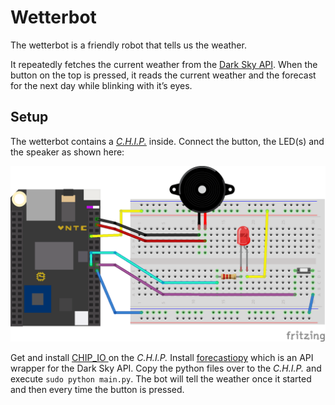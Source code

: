 # Wetterbot

The wetterbot is a friendly robot that tells us the weather.

It repeatedly fetches the current weather from the [Dark Sky API](https://darksky.net/dev/). When the button on the top is pressed, it reads the current weather and the forecast for the next day while blinking with it’s eyes.

## Setup

The wetterbot contains a *[C.H.I.P.](https://getchip.com/pages/chip)* inside. Connect the button, the LED(s) and the speaker as shown here:

![](wiring/wetterbot-wiring.png)

Get and install [CHIP_IO
](https://github.com/xtacocorex/CHIP_IO) on the *C.H.I.P.* Install [forecastiopy](https://github.com/dvdme/forecastiopy) which is an API wrapper for the Dark Sky API. Copy the python files over to the *C.H.I.P.* and execute `sudo python main.py`. The bot will tell the weather once it started and then every time the button is pressed.